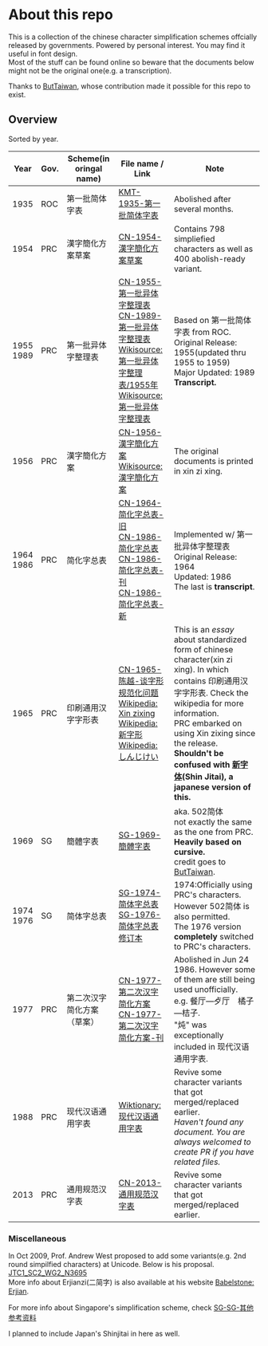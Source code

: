 # About this repo

This is a collection of the chinese character simplification schemes offcially released by governments. Powered by personal interest. You may find it useful in font design.  
Most of the stuff can be found online so beware that the documents below might not be the original one(e.g. a transcription).

Thanks to [ButTaiwan](https://github.com/ButTaiwan/evilsung/tree/master/resource), whose contribution made it possible for this repo to exist.

## Overview

Sorted by year.

| Year           | Gov. | Scheme(in oringal name)    | File name / Link                                             | Note                                                         |
| -------------- | ---- | -------------------------- | ------------------------------------------------------------ | ------------------------------------------------------------ |
| 1935           | ROC  | 第一批简体字表             | [KMT-1935-第一批简体字表](./KMT-1935-第一批简体字表.pdf)     | Abolished after several months.                              |
| 1954           | PRC  | 漢字簡化方案草案           | [CN-1954-漢字簡化方案草案](./CN-1954-漢字簡化方案草案.pdf)   | Contains 798 simpliefied characters as well as 400 abolish-ready variant. |
| 1955<br />1989 | PRC  | 第一批异体字整理表         | [CN-1955-第一批异体字整理表](./CN-1955-第一批异体字整理表.pdf)<br />[CN-1989-第一批异体字整理表](./CN-1989-第一批异体字整理表.pdf)<br />[Wikisource: 第一批异体字整理表/1955年](https://zh.wikisource.org/wiki/%E7%AC%AC%E4%B8%80%E6%89%B9%E5%BC%82%E4%BD%93%E5%AD%97%E6%95%B4%E7%90%86%E8%A1%A8/1955%E5%B9%B4)<br />[Wikisource: 第一批异体字整理表](https://zh.wikisource.org/wiki/%E7%AC%AC%E4%B8%80%E6%89%B9%E5%BC%82%E4%BD%93%E5%AD%97%E6%95%B4%E7%90%86%E8%A1%A8) | Based on 第一批简体字表 from ROC.<br />Original Release: 1955(updated thru 1955 to 1959)<br />Major Updated: 1989<br />**Transcript.** |
| 1956           | PRC  | 漢字簡化方案               | [CN-1956-漢字簡化方案](./CN-1956-漢字簡化方案.pdf)<br />[Wikisource: 漢字簡化方案](https://zh.wikipedia.org/wiki/%E6%B1%89%E5%AD%97%E7%AE%80%E5%8C%96%E6%96%B9%E6%A1%88) | The original documents is printed in xin zi xing.            |
| 1964<br />1986 | PRC  | 简化字总表                 | [CN-1964-简化字总表-旧](./CN-1964-简化字总表-旧.pdf)<br />[CN-1986-简化字总表](./CN-1986-简化字总表.pdf)<br />[CN-1986-简化字总表-刊](./CN-1986-简化字总表-刊.pdf)<br />[CN-1986-简化字总表-新](./CN-1986-简化字总表-新.pdf) | Implemented w/ 第一批异体字整理表<br />Original Release: 1964<br />Updated: 1986<br />The last is **transcript**. |
| 1965           | PRC  | 印刷通用汉字字形表         | [CN-1965-陈越-谈字形规范化问题](./CN-1965-陈越-谈字形规范化问题.pdf)<br />[Wikipedia: Xin zixing](https://en.wikipedia.org/wiki/Xin_zixing)<br />[Wikipedia: 新字形](https://zh.wikipedia.org/wiki/%E6%96%B0%E5%AD%97%E5%BD%A2)<br />[Wikipedia: しんじけい](https://ja.wikipedia.org/wiki/%E6%96%B0%E5%AD%97%E5%BD%A2) | This is an *essay* about standardized form of chinese character(xin zi xing). In which contains 印刷通用汉字字形表. Check the wikipedia for more information.<br />PRC embarked on using Xin zixing since the release.<br />**Shouldn't be confused with [新字体](https://ja.wikipedia.org/wiki/%E6%96%B0%E5%AD%97%E4%BD%93)(Shin Jitai), a japanese version of this.** |
| 1969           | SG   | 簡體字表                   | [SG-1969-簡體字表](./SG-1969-簡體字表.pdf)                   | aka. 502简体<br />not exactly the same as the one from PRC. **Heavily based on cursive.**<br />credit goes to [ButTaiwan](https://github.com/ButTaiwan). |
| 1974<br />1976 | SG   | 简体字总表                 | [SG-1974-简体字总表](./SG-1974-简体字总表.pdf)<br />[SG-1976-简体字总表修订本](./SG-1976-简体字总表修订本.pdf) | 1974:Officially using PRC's characters. However 502简体 is also permitted.<br />The 1976 version **completely** switched to PRC's characters. |
| 1977           | PRC  | 第二次汉字简化方案（草案） | [CN-1977-第二次汉字简化方案](./CN-1977-第二次汉字简化方案.pdf)<br />[CN-1977-第二次汉字简化方案-刊](./CN-1977-第二次汉字简化方案-刊.pdf) | Abolished in Jun 24 1986. However some of them are still being used unofficially.<br />e.g. 餐厅—歺厅&emsp;橘子—桔子.<br />"炖" was exceptionally included in 现代汉语通用字表. |
| 1988           | PRC  | 现代汉语通用字表           | [Wiktionary: 现代汉语通用字表](https://zh.wiktionary.org/wiki/Appendix:%E7%8E%B0%E4%BB%A3%E6%B1%89%E8%AF%AD%E9%80%9A%E7%94%A8%E5%AD%97%E8%A1%A8) | Revive some character variants that got merged/replaced earlier.<br />*Haven't found any document. You are always welcomed to create PR if you have related files.* |
| 2013           | PRC  | 通用规范汉字表             | [CN-2013-通用规范汉字表](./CN-2013-通用规范汉字表.pdf)       | Revive some character variants that got merged/replaced earlier. |

### Miscellaneous  
In Oct 2009, Prof. Andrew West proposed to add some variants(e.g. 2nd round simpilfied characters) at Unicode. Below is his proposal.  
[JTC1_SC2_WG2_N3695](./JTC1_SC2_WG2_N3695.pdf)  
More info about Erjianzi(二简字)  is also available at his website [Babelstone: Erjian](https://babelstone.co.uk/Fonts/Erjian.html).

For more info about Singapore's simplification scheme, check [SG-SG-其他参考资料](./SG-其他参考资料.pdf)





I planned to include Japan's Shinjitai in here as well.
